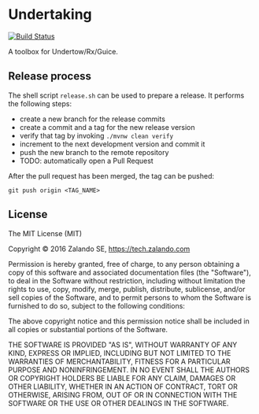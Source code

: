 Undertaking
===========

[![Build Status](https://travis-ci.org/zalando-incubator/undertaking.svg?branch=master)](https://travis-ci.org/zalando-incubator/undertaking)

A toolbox for Undertow/Rx/Guice.


## Release process
The shell script `release.sh` can be used to prepare a release. It performs
the following steps:

  * create a new branch for the release commits
  * create a commit and a tag for the new release version
  * verify that tag by invoking `./mvnw clean verify`
  * increment to the next development version and commit it
  * push the new branch to the remote repository
  * TODO: automatically open a Pull Request

After the pull request has been merged, the tag can be pushed:

    git push origin <TAG_NAME>


## License

The MIT License (MIT)

Copyright © 2016 Zalando SE, https://tech.zalando.com

Permission is hereby granted, free of charge, to any person obtaining a copy of
this software and associated documentation files (the "Software"), to deal in
the Software without restriction, including without limitation the rights to
use, copy, modify, merge, publish, distribute, sublicense, and/or sell copies
of the Software, and to permit persons to whom the Software is furnished to do
so, subject to the following conditions:

The above copyright notice and this permission notice shall be included in all
copies or substantial portions of the Software.

THE SOFTWARE IS PROVIDED "AS IS", WITHOUT WARRANTY OF ANY KIND, EXPRESS OR
IMPLIED, INCLUDING BUT NOT LIMITED TO THE WARRANTIES OF MERCHANTABILITY,
FITNESS FOR A PARTICULAR PURPOSE AND NONINFRINGEMENT. IN NO EVENT SHALL THE
AUTHORS OR COPYRIGHT HOLDERS BE LIABLE FOR ANY CLAIM, DAMAGES OR OTHER
LIABILITY, WHETHER IN AN ACTION OF CONTRACT, TORT OR OTHERWISE, ARISING FROM,
OUT OF OR IN CONNECTION WITH THE SOFTWARE OR THE USE OR OTHER DEALINGS IN THE
SOFTWARE.
